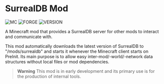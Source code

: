 # SurrealDB Mod

![MC](https://img.shields.io/badge/MC%20Version-1.12.2-green?style=plastic)
![FORGE](https://img.shields.io/badge/Forge%20Version-14.23.5.2860-orange?style=plastic)
![VERSION](https://img.shields.io/badge/Version-Alpha%200.0.2-blue?style=plastic)

A Minecraft mod that provides a SurrealDB server for other mods to interact and communicate with.

This mod automatically downloads the latest version of SurrealDB to "/mods/surrealdb" and starts it whenever the Minecraft client starts on PreInit.
Its main purpose is to allow easy inter-mod/-world/-network data structures without local files or mod dependencies.

> **Warning**
> This mod is in early development and its primary use is for the production of internal tools.
